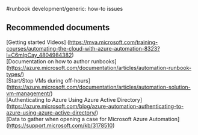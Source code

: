 
<properties
    pageTitle="runbook development/generic: how-to issues"
    description="Problems related to runbook development/generic: how-to issues"
    service="microsoft.automation"
    resource="automationaccounts"
    authors="adoylemsft"
    displayorder=""
    selfHelpType="generic"
    supportTopicIds="32501546"
    resourceTags=""
    productPesIds="15607"
    cloudEnvironments="public, Blackforest, Fairfax, MoonCake"
/>

#runbook development/generic: how-to issues


## **Recommended documents**
[Getting started Videos]
(https://mva.microsoft.com/training-courses/automating-the-cloud-with-azure-automation-8323?l=C6mIpCay_4804984382) <br>
[Documentation on how to author runbooks]
(https://azure.microsoft.com/documentation/articles/automation-runbook-types/) <br>
[Start/Stop VMs during off-hours]
(https://azure.microsoft.com/documentation/articles/automation-solution-vm-management/) <br>
[Authenticating to Azure Using Azure Active Directory]
(https://azure.microsoft.com/blog/azure-automation-authenticating-to-azure-using-azure-active-directory/) <br>
[Data to gather when opening a case for Microsoft Azure Automation]
(https://support.microsoft.com/kb/3178510)